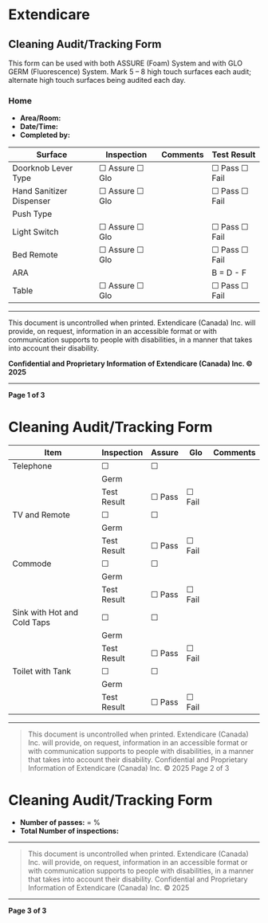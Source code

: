 # Extendicare
## Cleaning Audit/Tracking Form

This form can be used with both ASSURE (Foam) System and with GLO GERM (Fluorescence) System. Mark 5 – 8 high touch surfaces each audit; alternate high touch surfaces being audited each day.

### Home
- **Area/Room:**
- **Date/Time:**
- **Completed by:**

| Surface                     | Inspection         | Comments | Test Result         |
|-----------------------------|---------------------|----------|---------------------|
| Doorknob Lever Type         | ☐ Assure  ☐ Glo     |          | ☐ Pass  ☐ Fail      |
| Hand Sanitizer Dispenser    | ☐ Assure  ☐ Glo     |          | ☐ Pass  ☐ Fail      |
| Push Type                   |                     |          |                     |
| Light Switch                | ☐ Assure  ☐ Glo     |          | ☐ Pass  ☐ Fail      |
| Bed Remote                  | ☐ Assure  ☐ Glo     |          | ☐ Pass  ☐ Fail      |
| ARA                         |                     |          | B = D - F           |
| Table                       | ☐ Assure  ☐ Glo     |          | ☐ Pass  ☐ Fail      |

----

This document is uncontrolled when printed. Extendicare (Canada) Inc. will provide, on request, information in an accessible format or with communication supports to people with disabilities, in a manner that takes into account their disability.

**Confidential and Proprietary Information of Extendicare (Canada) Inc. © 2025**

----

**Page 1 of 3**

# Cleaning Audit/Tracking Form

| Item                          | Inspection | Assure | Glo | Comments |
|-------------------------------|------------|--------|-----|----------|
| Telephone                     | ☐          | ☐      |     |          |
|                               | Germ       |        |     |          |
|                               | Test Result| ☐ Pass | ☐ Fail |        |
| TV and Remote                 | ☐          | ☐      |     |          |
|                               | Germ       |        |     |          |
|                               | Test Result| ☐ Pass | ☐ Fail |        |
| Commode                       | ☐          | ☐      |     |          |
|                               | Germ       |        |     |          |
|                               | Test Result| ☐ Pass | ☐ Fail |        |
| Sink with Hot and Cold Taps   | ☐          | ☐      |     |          |
|                               | Germ       |        |     |          |
|                               | Test Result| ☐ Pass | ☐ Fail |        |
| Toilet with Tank              | ☐          | ☐      |     |          |
|                               | Germ       |        |     |          |
|                               | Test Result| ☐ Pass | ☐ Fail |        |

----

> This document is uncontrolled when printed.
> Extendicare (Canada) Inc. will provide, on request, information in an accessible format or with communication supports to people with disabilities, in a manner that takes into account their disability.
> Confidential and Proprietary Information of Extendicare (Canada) Inc. © 2025
> Page 2 of 3

# Cleaning Audit/Tracking Form

- **Number of passes:** = %
- **Total Number of inspections:**

----

> This document is uncontrolled when printed.
> Extendicare (Canada) Inc. will provide, on request, information in an accessible format or with communication supports to people with disabilities, in a manner that takes into account their disability.
> Confidential and Proprietary Information of Extendicare (Canada) Inc. © 2025

----

**Page 3 of 3**
